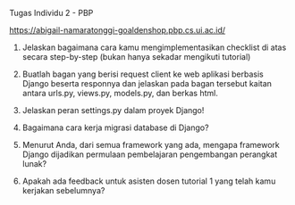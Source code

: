 Tugas Individu 2 - PBP 
  
https://abigail-namaratonggi-goaldenshop.pbp.cs.ui.ac.id/ 

1. Jelaskan bagaimana cara kamu mengimplementasikan checklist di atas secara step-by-step (bukan hanya sekadar mengikuti tutorial)


2. Buatlah bagan yang berisi request client ke web aplikasi berbasis Django beserta responnya dan jelaskan pada bagan tersebut kaitan antara urls.py, views.py, models.py, dan berkas html.


3. Jelaskan peran settings.py dalam proyek Django!


4. Bagaimana cara kerja migrasi database di Django?


5. Menurut Anda, dari semua framework yang ada, mengapa framework Django dijadikan permulaan pembelajaran pengembangan perangkat lunak?


6. Apakah ada feedback untuk asisten dosen tutorial 1 yang telah kamu kerjakan sebelumnya?